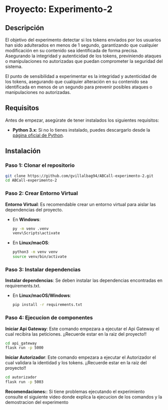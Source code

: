 # Proyecto: Experimento-2

## Descripción

El objetivo del experimento detectar si los tokens enviados por los usuarios han sido adulterados en menos de 1 segundo, garantizando que cualquier modificación en su contenido sea identificada de forma precisa. Asegurando la integridad y autenticidad de los tokens, previniendo ataques o manipulaciones no autorizadas que puedan comprometer la seguridad del sistema. ​

El punto de sensibilidad a experimentar es la integridad y autenticidad de los tokens, asegurando que cualquier alteración en su contenido sea identificada en menos de un segundo para prevenir posibles ataques o manipulaciones no autorizadas.​

## Requisitos

Antes de empezar, asegúrate de tener instalados los siguientes requisitos:

- **Python 3.x**: Si no lo tienes instalado, puedes descargarlo desde la [página oficial de Python](https://www.python.org/downloads/).

## Instalación

### Paso 1: Clonar el repositorio

```bash
git clone https://github.com/gvillalbag94/ABCall-experimento-2.git
cd ABCall-experimento-2
```

### Paso 2: Crear Entorno Virtual
**Entorno Virtual**: Es recomendable crear un entorno virtual para aislar las dependencias del proyecto.

  - En **Windows**:
    ```bash
    py -m venv .venv
    venv\Scripts\activate
    ```

  - En **Linux/macOS**:
    ```bash
    python3 -m venv venv
    source venv/bin/activate
    ```

### Paso 3: Instalar dependencias

**Instalar dependencias**: Se deben instalar las dependencias encontradas en requirements.txt.

  - En **Linux/macOS/Windows**:
    ```bash
    pip install -r requirements.txt
    ```

### Paso 4: Ejecucion de componentes

**Iniciar Api Gateway**: Este comando empezara a ejecutar el Api Gateway el cual recibira las peticiones. ¡¡Recuerde estar en la raiz del proyecto!!

```bash
cd api_gateway
flask run -p 5000
```

**Iniciar Autorizador**: Este comando empezara a ejecutar el Autorizador el cual validara la identidad y los tokens. ¡¡Recuerde estar en la raiz del proyecto!!

```bash
cd autorizador
flask run -p 5003
```

**Recomendaciones:**: 
Si tiene problemas ejecutando el experimiento consulte el siguiente video donde explica la ejecucion de los comandos y la demostracion del experimento
